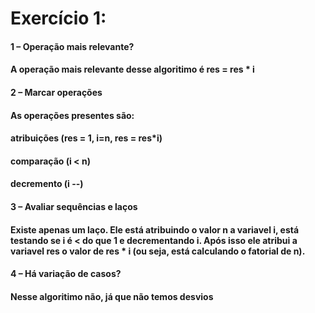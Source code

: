 # Exercício 1:


#### **1 – Operação mais relevante?**
#### A operação mais relevante desse algoritimo é res = res * i

#### **2 – Marcar operações**
#### As operações presentes são: 
#### atribuições (res = 1,  i=n, res = res*i)
#### comparação (i < n)
#### decremento (i --)

#### **3 – Avaliar sequências e laços**
#### Existe apenas um laço. Ele está atribuindo o valor n a variavel i, está testando se i é < do que 1 e decrementando i. Após isso ele atribui a variavel res o valor de res * i (ou seja, está calculando o fatorial de n).

#### **4 – Há variação de casos?**
#### Nesse algoritimo não, já que não temos desvios
